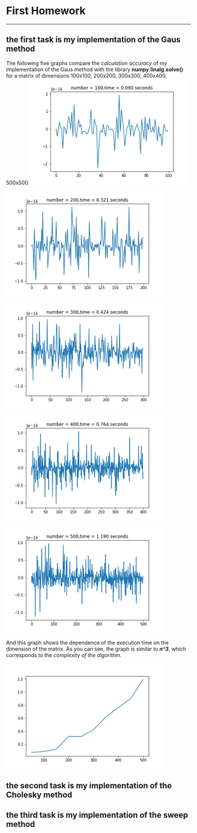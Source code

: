 # First Homework
----------------
## the first task is my implementation of the Gaus method
The following five graphs compare the _calculation accuracy_ of my implementation of the Gaus method with the library __numpy.linalg.solve()__ for a matrix of dimensions 100x100, 200x200, 300x300, 400x400, 500x500.
![alt text](Gaus_graphics/100x100.png "Расхождение")

![alt text](Gaus_graphics/200x200.png "Расхождение")

![alt text](Gaus_graphics/300x300.png "Расхождение")

![alt text](Gaus_graphics/400x400.png "Расхождение")

![alt text](Gaus_graphics/500x500.png "Расхождение")

And this graph shows the dependence of the execution time on the dimension of the matrix. As you can see, the graph is similar to ___n^3___, which corresponds to the _complexity of the algorithm_.

![alt text](Gaus_time_dependes_of_quantity.png "Расхождение")

## the second task is my implementation of the Cholesky method
## the third task is my implementation of the sweep method
